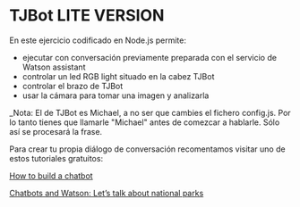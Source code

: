 # TJBot LITE VERSION

En este ejercicio codificado en Node.js permite:
* ejecutar con conversación previamente preparada con el servicio de Watson assistant
* controlar un led RGB light situado en la cabez TJBot
* controlar el brazo de TJBot
* usar la cámara para tomar una imagen y analizarla


_Nota: El de TJBot es Michael, a no ser que cambies el fichero config.js. Por lo tanto tienes que llamarle "Michael" antes de comezcar a hablarle. Sólo así se procesará la frase.

Para crear tu propia diálogo de conversación recomentamos visitar uno de estos tutoriales gratuitos:

[How to build a chatbot](https://cognitiveclass.ai/courses/how-to-build-a-chatbot/)

[Chatbots and Watson: Let’s talk about national parks](https://developer.ibm.com/courses/all/chatbots-watson-lets-talk-national-parks/)
